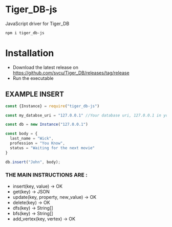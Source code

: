 # Tiger_DB-js

JavaScript driver for Tiger_DB

`npm i tiger_db-js`

# Installation

- Download the latest release on https://github.com/svcu/Tiger_DB/releases/tag/release
- Run the executable


## EXAMPLE INSERT



```js
const {Instance} = require("tiger_db-js")

const my_databse_uri = "127.0.0.1" //Your database uri, 127.0.0.1 in your own pc

const db = new Instance("127.0.0.1")

const body = {
  last_name = "Wick",
  profession = "You Know",
  status = "Waiting for the next movie"
}

db.insert("John", body);
```

### THE MAIN INSTRUCTIONS ARE :

- insert(key, value) -> OK
- get(key) -> JSON
- update(key, property, new_value) -> OK
- delete(key) -> OK
- dfs(key) -> String[]
- bfs(key) -> String[]
- add_vertex(key, vertex) -> OK 
